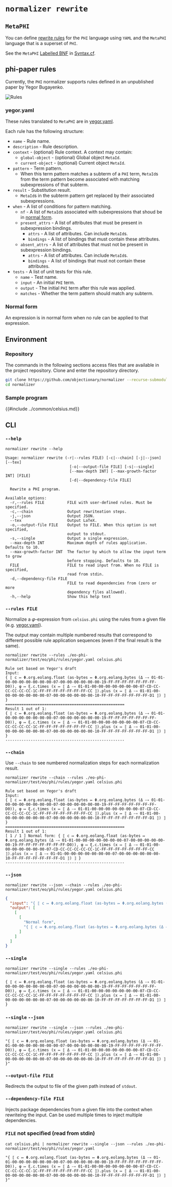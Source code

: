# `normalizer rewrite`

## `MetaPHI`

You can define [rewrite rules](https://en.wikipedia.org/wiki/Rewriting#Term_rewriting_systems) for the `PHI` language using `YAML` and the `MetaPHI` language that is a superset of `PHI`.

See the `MetaPHI` [Labelled BNF](https://bnfc.readthedocs.io/en/latest/lbnf.html) in [Syntax.cf](https://github.com/objectionary/normalizer/blob/master/eo-phi-normalizer/grammar/EO/Phi/Syntax.cf).

## phi-paper rules

Currently, the `PHI` normalizer supports rules defined in an unpublished paper by Yegor Bugayenko.

![Rules](../media/rules.jpg)

### yegor.yaml

These rules translated to `MetaPHI` are in [yegor.yaml](https://github.com/objectionary/normalizer/blob/master/eo-phi-normalizer/test/eo/phi/rules/yegor.yaml).

Each rule has the following structure:

- `name` - Rule name.
- `description` - Rule description.
- `context` - (optional) Rule context. A context may contain:
  - `global-object` - (optional) Global object `MetaId`.
  - `current-object` - (optional) Current object `MetaId`.
- `pattern` - Term pattern.
  - When this term pattern matches a subterm of a `PHI` term, `MetaId`s from the term pattern become associated with matching subexpressions of that subterm.
- `result` - Substitution result.
  - `MetaId`s in the subterm pattern get replaced by their associated subexpressions.
- `when` - A list of conditions for pattern matching.
  - `nf` - A list of `MetaId`s associated with subexpressions that shoud be in [normal form](#normal-form).
  - `present_attrs` - A list of attributes that must be present in subexpression bindings.
    - `attrs` - A list of attributes. Can include `MetaId`s.
    - `bindings` - A list of bindings that must contain these attributes.
  - `absent_attrs` - A list of attributes that must not be present in subexpression bindings.
    - `attrs` - A list of attributes. Can include `MetaId`s.
    - `bindings` - A list of bindings that must not contain these attributes.
- `tests` - A list of unit tests for this rule.
  - `name` - Test name.
  - `input` - An initial `PHI` term.
  - `output` - The initial `PHI` term after this rule was applied.
  - `matches` - Whether the term pattern should match any subterm.

### Normal form

An expression is in normal form when no rule can be applied to that expression.

## Environment

### Repository

The commands in the following sections access files that are available in the project repository.
Clone and enter the repository directory.

```sh
git clone https://github.com/objectionary/normalizer --recurse-submodules
cd normalizer
```

### Sample program

{{#include ../common/celsius.md}}

## CLI

### `--help`

```$ as console
normalizer rewrite --help
```

```console
Usage: normalizer rewrite (-r|--rules FILE) [-c|--chain] [-j|--json] [--tex]
                            [-o|--output-file FILE] [-s|--single]
                            [--max-depth INT] [--max-growth-factor INT] [FILE]
                            [-d|--dependency-file FILE]

  Rewrite a PHI program.

Available options:
  -r,--rules FILE          FILE with user-defined rules. Must be specified.
  -c,--chain               Output rewriteation steps.
  -j,--json                Output JSON.
  --tex                    Output LaTeX.
  -o,--output-file FILE    Output to FILE. When this option is not specified,
                           output to stdout.
  -s,--single              Output a single expression.
  --max-depth INT          Maximum depth of rules application. Defaults to 10.
  --max-growth-factor INT  The factor by which to allow the input term to grow
                           before stopping. Defaults to 10.
  FILE                     FILE to read input from. When no FILE is specified,
                           read from stdin.
  -d,--dependency-file FILE
                           FILE to read dependencies from (zero or more
                           dependency files allowed).
  -h,--help                Show this help text
```

### `--rules FILE`

Normalize a 𝜑-expression from `celsius.phi` using the rules from a given file (e.g. [yegor.yaml](#yegoryaml)).

The output may contain multiple numbered results that correspond to different possible rule application sequences
(even if the final result is the same).

```$ as console
normalizer rewrite --rules ./eo-phi-normalizer/test/eo/phi/rules/yegor.yaml celsius.phi
```

```console
Rule set based on Yegor's draft
Input:
{ ⟦ c ↦ Φ.org.eolang.float (as-bytes ↦ Φ.org.eolang.bytes (Δ ⤍ 01-01-00-00-00-00-00-00-00-07-00-00-00-00-00-00-19-FF-FF-FF-FF-FF-FF-FF-D0)), φ ↦ ξ.c.times (x ↦ ⟦ Δ ⤍ 01-01-00-00-00-00-00-00-00-07-CD-CC-CC-CC-CC-CC-1C-FF-FF-FF-FF-FF-FF-FF-CC ⟧).plus (x ↦ ⟦ Δ ⤍ 01-01-00-00-00-00-00-00-00-07-00-00-00-00-00-00-10-FF-FF-FF-FF-FF-FF-FF-D1 ⟧) ⟧ }
====================================================
Result 1 out of 1:
{ ⟦ c ↦ Φ.org.eolang.float (as-bytes ↦ Φ.org.eolang.bytes (Δ ⤍ 01-01-00-00-00-00-00-00-00-07-00-00-00-00-00-00-19-FF-FF-FF-FF-FF-FF-FF-D0)), φ ↦ ξ.c.times (x ↦ ⟦ Δ ⤍ 01-01-00-00-00-00-00-00-00-07-CD-CC-CC-CC-CC-CC-1C-FF-FF-FF-FF-FF-FF-FF-CC ⟧).plus (x ↦ ⟦ Δ ⤍ 01-01-00-00-00-00-00-00-00-07-00-00-00-00-00-00-10-FF-FF-FF-FF-FF-FF-FF-D1 ⟧) ⟧ }
----------------------------------------------------
```

### `--chain`

Use `--chain` to see numbered normalization steps for each normalization result.

```$ as console
normalizer rewrite --chain --rules ./eo-phi-normalizer/test/eo/phi/rules/yegor.yaml celsius.phi
```

```console
Rule set based on Yegor's draft
Input:
{ ⟦ c ↦ Φ.org.eolang.float (as-bytes ↦ Φ.org.eolang.bytes (Δ ⤍ 01-01-00-00-00-00-00-00-00-07-00-00-00-00-00-00-19-FF-FF-FF-FF-FF-FF-FF-D0)), φ ↦ ξ.c.times (x ↦ ⟦ Δ ⤍ 01-01-00-00-00-00-00-00-00-07-CD-CC-CC-CC-CC-CC-1C-FF-FF-FF-FF-FF-FF-FF-CC ⟧).plus (x ↦ ⟦ Δ ⤍ 01-01-00-00-00-00-00-00-00-07-00-00-00-00-00-00-10-FF-FF-FF-FF-FF-FF-FF-D1 ⟧) ⟧ }
====================================================
Result 1 out of 1:
[ 1 / 1 ] Normal form: { ⟦ c ↦ Φ.org.eolang.float (as-bytes ↦ Φ.org.eolang.bytes (Δ ⤍ 01-01-00-00-00-00-00-00-00-07-00-00-00-00-00-00-19-FF-FF-FF-FF-FF-FF-FF-D0)), φ ↦ ξ.c.times (x ↦ ⟦ Δ ⤍ 01-01-00-00-00-00-00-00-00-07-CD-CC-CC-CC-CC-CC-1C-FF-FF-FF-FF-FF-FF-FF-CC ⟧).plus (x ↦ ⟦ Δ ⤍ 01-01-00-00-00-00-00-00-00-07-00-00-00-00-00-00-10-FF-FF-FF-FF-FF-FF-FF-D1 ⟧) ⟧ }
----------------------------------------------------
```

### `--json`

```$ as json
normalizer rewrite --json --chain --rules ./eo-phi-normalizer/test/eo/phi/rules/yegor.yaml celsius.phi
```

```json
{
  "input": "{ ⟦ c ↦ Φ.org.eolang.float (as-bytes ↦ Φ.org.eolang.bytes (Δ ⤍ 01-01-00-00-00-00-00-00-00-07-00-00-00-00-00-00-19-FF-FF-FF-FF-FF-FF-FF-D0)), φ ↦ ξ.c.times (x ↦ ⟦ Δ ⤍ 01-01-00-00-00-00-00-00-00-07-CD-CC-CC-CC-CC-CC-1C-FF-FF-FF-FF-FF-FF-FF-CC ⟧).plus (x ↦ ⟦ Δ ⤍ 01-01-00-00-00-00-00-00-00-07-00-00-00-00-00-00-10-FF-FF-FF-FF-FF-FF-FF-D1 ⟧) ⟧ }",
  "output": [
    [
      [
        "Normal form",
        "{ ⟦ c ↦ Φ.org.eolang.float (as-bytes ↦ Φ.org.eolang.bytes (Δ ⤍ 01-01-00-00-00-00-00-00-00-07-00-00-00-00-00-00-19-FF-FF-FF-FF-FF-FF-FF-D0)), φ ↦ ξ.c.times (x ↦ ⟦ Δ ⤍ 01-01-00-00-00-00-00-00-00-07-CD-CC-CC-CC-CC-CC-1C-FF-FF-FF-FF-FF-FF-FF-CC ⟧).plus (x ↦ ⟦ Δ ⤍ 01-01-00-00-00-00-00-00-00-07-00-00-00-00-00-00-10-FF-FF-FF-FF-FF-FF-FF-D1 ⟧) ⟧ }"
      ]
    ]
  ]
}
```

### `--single`

```$ as console
normalizer rewrite --single --rules ./eo-phi-normalizer/test/eo/phi/rules/yegor.yaml celsius.phi
```

```console
{ ⟦ c ↦ Φ.org.eolang.float (as-bytes ↦ Φ.org.eolang.bytes (Δ ⤍ 01-01-00-00-00-00-00-00-00-07-00-00-00-00-00-00-19-FF-FF-FF-FF-FF-FF-FF-D0)), φ ↦ ξ.c.times (x ↦ ⟦ Δ ⤍ 01-01-00-00-00-00-00-00-00-07-CD-CC-CC-CC-CC-CC-1C-FF-FF-FF-FF-FF-FF-FF-CC ⟧).plus (x ↦ ⟦ Δ ⤍ 01-01-00-00-00-00-00-00-00-07-00-00-00-00-00-00-10-FF-FF-FF-FF-FF-FF-FF-D1 ⟧) ⟧ }
```

### `--single` `--json`

```$ as console
normalizer rewrite --single --json --rules ./eo-phi-normalizer/test/eo/phi/rules/yegor.yaml celsius.phi
```

```console
"{ ⟦ c ↦ Φ.org.eolang.float (as-bytes ↦ Φ.org.eolang.bytes (Δ ⤍ 01-01-00-00-00-00-00-00-00-07-00-00-00-00-00-00-19-FF-FF-FF-FF-FF-FF-FF-D0)), φ ↦ ξ.c.times (x ↦ ⟦ Δ ⤍ 01-01-00-00-00-00-00-00-00-07-CD-CC-CC-CC-CC-CC-1C-FF-FF-FF-FF-FF-FF-FF-CC ⟧).plus (x ↦ ⟦ Δ ⤍ 01-01-00-00-00-00-00-00-00-07-00-00-00-00-00-00-10-FF-FF-FF-FF-FF-FF-FF-D1 ⟧) ⟧ }"
```

### `--output-file FILE`

Redirects the output to file of the given path instead of `stdout`.

### `--dependency-file FILE`

Injects package dependencies from a given file into the context when rewriteing the input.
Can be used multiple times to inject multiple dependencies.

### `FILE` not specified (read from stdin)

```$ as console
cat celsius.phi | normalizer rewrite --single --json --rules ./eo-phi-normalizer/test/eo/phi/rules/yegor.yaml
```

```console
"{ ⟦ c ↦ Φ.org.eolang.float (as-bytes ↦ Φ.org.eolang.bytes (Δ ⤍ 01-01-00-00-00-00-00-00-00-07-00-00-00-00-00-00-19-FF-FF-FF-FF-FF-FF-FF-D0)), φ ↦ ξ.c.times (x ↦ ⟦ Δ ⤍ 01-01-00-00-00-00-00-00-00-07-CD-CC-CC-CC-CC-CC-1C-FF-FF-FF-FF-FF-FF-FF-CC ⟧).plus (x ↦ ⟦ Δ ⤍ 01-01-00-00-00-00-00-00-00-07-00-00-00-00-00-00-10-FF-FF-FF-FF-FF-FF-FF-D1 ⟧) ⟧ }"
```
